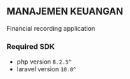 ## MANAJEMEN KEUANGAN
Financial recording application

### Required SDK
- php version `8.2.5^`
- laravel version `10.0^`